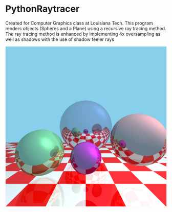 # PythonRaytracer
Created for Computer Graphics class at Louisiana Tech. This program renders objects (Spheres and a Plane) using a recursive ray tracing method. The ray tracing method is enhanced by implementing 4x oversampling as well as shadows with the use of shadow feeler rays

![](images/RaytracingImage.png)

